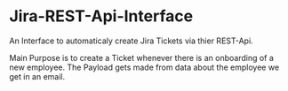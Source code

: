# Jira-REST-Api-Interface
An Interface to automaticaly create Jira Tickets via thier REST-Api.

Main Purpose is to create a Ticket whenever there is an onboarding of a new employee.
The Payload gets made from data about the employee we get in an email. 
